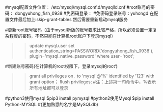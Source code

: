 #mysql配置文件位置：
/etc/mysql/mysql.conf.d/mysqlld.cnf
#root账号的密码：
dongyuhong_fish_0938
#免密码登录：
#免密码登录账号：yuhongd
在配置文件最后加上:skip-grant-tables
然后需要重新启动mysql服务


#更新root账号密码（由于mysql新版的账号要求比较严格，所以必须设置一定复杂程度的密码，不然只能在计算机root账户下登录mysql）
>> update mysql.user set authentication_string=PASSWORD('dongyuhong_fish_0938'), plugin='mysql_native_password' where user='root';


#新建账号密码(在计算机的root权限下，登录mysql的root‘)
>> grant all privileges on *.* to 'mysql'@'%' identified by '123' with grant option；
>> flush privileges;
#注：上述第一句命令中，%表示所有地址都可以登录

#python3使用mysql
$pip3 install pymysql
#python2使用Mysql
$pip install Python-MYSQL   #(更加熟悉的名字是MySQLdb)

